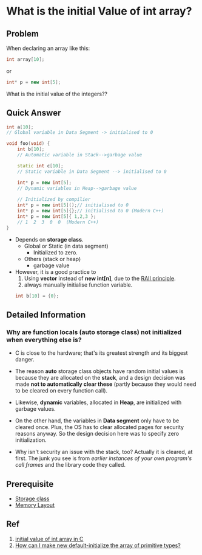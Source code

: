 # What is the initial Value of int array?

## Problem
When declaring an array like this:
~~~c++
int array[10];
~~~
or 
~~~c++
int* p = new int[5]; 
~~~
What is the initial value of the integers??

## Quick Answer
~~~c++
int a[10];  
// Global variable in Data Segment -> initialised to 0

void foo(void) {
    int b[10]; 
    // Automatic variable in Stack-->garbage value

    static int c[10]; 
    // Static variable in Data Segment --> initialised to 0

    int* p = new int[5]; 
    // Dynamic variables in Heap-->garbage value    
    
    // Initialized by compilier
    int* p = new int[5]();// initialised to 0
    int* p = new int[5]{};// initialised to 0 (Modern C++)
    int* p = new int[5]{ 1,2,3 }; 
    // 1  2  3  0  0  (Modern C++)
}
~~~
- Depends on **storage class**.
    - Global or Static (in data segment)
        - Initialized to zero.
    - Others (stack or heap)
        - garbage value
- However, it is a good practice to 
    1. Using **vector** instead of **new int[n]**, due to the [RAII principle](../EC_3_ResourceManagement/RAII.md).        
    2. always manually initialise function variable.
    ~~~c++
    int b[10] = {0};
    ~~~

## Detailed Information
### Why are function locals (auto storage class) not initialized when everything else is?
- C is close to the hardware; that's its greatest strength and its biggest danger.
- The reason **auto** storage class objects have random initial values is because they are allocated on the **stack**, and a design decision was made **not to automatically clear these** (partly because they would need to be cleared on every function call).

- Likewise, **dynamic** variables, allocated in **Heap**, are initialized with garbage values.

- On the other hand, the variables in **Data segment** only have to be cleared once. Plus, the OS has to clear allocated pages for security reasons anyway. So the design decision here was to specify zero initialization. 

- Why isn't security an issue with the stack, too? Actually it is cleared, at first. The junk you see is from *earlier instances of your own program's call frames* and the library code they called.

## Prerequisite
- [Storage class](../others/StorageClasses.md)
- [Memory Layout](../others/MemoryLayout.md)

## Ref
1. [initial value of int array in C](https://stackoverflow.com/questions/1414215/initial-value-of-int-array-in-c)
2. [How can I make new default-initialize the array of primitive types?](https://stackoverflow.com/questions/2468203/how-can-i-make-new-default-initialize-the-array-of-primitive-types)